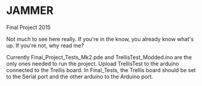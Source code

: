 # JAMMER
Final Project 2015

Not much to see here really.
If you're in the know, you already know what's up.
If you're not, why read me?



Currently Final_Project_Tests_Mk2.pde and TrellisTest_Modded.ino are the only ones needed to run the project.
Upload TrellisTest to the arduino connected to the Trellis board. In Final_Tests, the Trellis board should be
set to the Serial port and the other arduino to the Arduino port.
